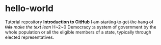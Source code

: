 # hello-world
Tutorial repository
**Introduction to GitHub**
~~I am starting to get the hang of this~~
*make the text lean*
H~2~0
Democracy
:a system of government by the whole population or all the eligible members of a state, typically through elected representatives.
